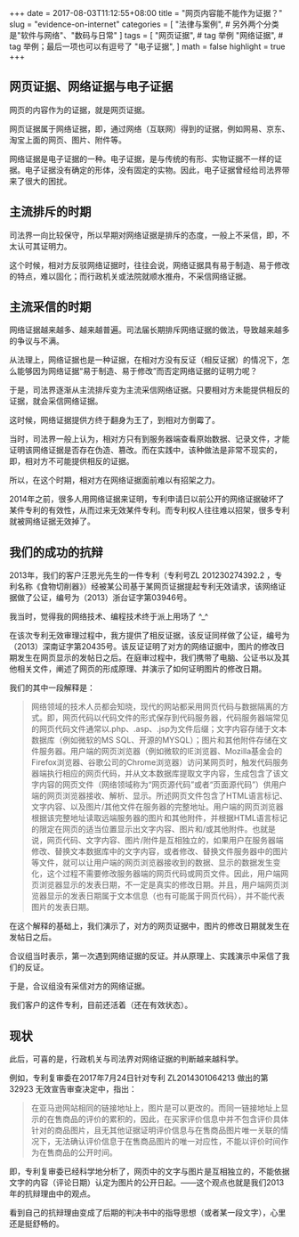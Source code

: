 +++
date = 2017-08-03T11:12:55+08:00 
title = "网页内容能不能作为证据？"
slug = "evidence-on-internet"
categories = [
    "法律与案例", # 另外两个分类是"软件与网络"、"数码与日常"
]
tags = [
    "网页证据", # tag 举例
    "网络证据", # tag 举例；最后一项也可以有逗号了
    "电子证据",
]
math = false
highlight = true
+++

## 网页证据、网络证据与电子证据
网页的内容作为的证据，就是网页证据。

网页证据属于网络证据，即，通过网络（互联网）得到的证据，例如网易、京东、淘宝上面的网页、图片、附件等。

网络证据是电子证据的一种。电子证据，是与传统的有形、实物证据不一样的证据。电子证据没有确定的形体，没有固定的实物。因此，电子证据曾经给司法界带来了很大的困扰。

## 主流排斥的时期
司法界一向比较保守，所以早期对网络证据是排斥的态度，一般上不采信，即，不太认可其证明力。

这个时候，相对方反驳网络证据时，往往会说，网络证据具有易于制造、易于修改的特点，难以固化；而行政机关或法院就顺水推舟，不采信网络证据。

## 主流采信的时期
网络证据越来越多、越来越普遍。司法届长期排斥网络证据的做法，导致越来越多的争议与不满。

从法理上，网络证据也是一种证据，在相对方没有反证（相反证据）的情况下，怎么能够因为网络证据“易于制造、易于修改”而否定网络证据的证明力呢？

于是，司法界逐渐从主流排斥变为主流采信网络证据。只要相对方未能提供相反的证据，就会采信网络证据。

这时候，网络证据提供方终于翻身为王了，到相对方倒霉了。

当时，司法界一般上认为，相对方只有到服务器端查看原始数据、记录文件，才能证明该网络证据是否存在伪造、篡改。而在实践中，该种做法是非常不现实的，即，相对方不可能提供相反的证据。

所以，在这个时期，相对方在网络证据面前难以有招架之力。

2014年之前，很多人用网络证据来证明，专利申请日以前公开的网络证据破坏了某件专利的有效性，从而过来无效某件专利。而专利权人往往难以招架，很多专利就被网络证据无效掉了。

## 我们的成功的抗辩
2013年，我们的客户汪恩光先生的一件专利（专利号ZL 201230274392.2 ，专利名称《食物切削器》）经被某公司基于某网页证据提起专利无效请求，该网络证据做了公证，编号为（2013）浙台证字第03946号。

我当时，觉得我的网络技术、编程技术终于派上用场了 ^_^

在该次专利无效审理过程中，我方提供了相反证据，该反证同样做了公证，编号为 （2013）深南证字第20435号。该反证证明了对方的网络证据中，图片的修改日期发生在网页显示的发帖日之后。在庭审过程中，我们携带了电脑、公证书以及其他相关文件，阐述了网页的形成原理、并演示了如何证明图片的修改日期。

我们的其中一段解释是：

>网络领域的技术人员都会知晓，现代的网站都采用网页代码与数据隔离的方式。即，网页代码以代码文件的形式保存到代码服务器，代码服务器端常见的网页代码文件通常以.php、.asp、.jsp为文件后缀；文字内容存储于文本数据库（例如微软的MS SQL、开源的MYSQL）；图片和其他附件存储在文件服务器。用户端的网页浏览器（例如微软的IE浏览器、Mozilla基金会的Firefox浏览器、谷歌公司的Chrome浏览器）访问某网页时，触发代码服务器端执行相应的网页代码，并从文本数据库提取文字内容，生成包含了该文字内容的网页文件（网络领域称为“网页源代码”或者“页面源代码”）供用户端的网页浏览器接收、解析、显示。所述网页文件包含了HTML语言标记、文字内容、以及图片/其他文件在服务器的完整地址。用户端的网页浏览器根据该完整地址读取远端服务器的图片和其他附件，并根据HTML语言标记的限定在网页的适当位置显示出文字内容、图片和/或其他附件。也就是说，网页代码、文字内容、图片/附件是互相独立的，如果用户在服务器端修改、替换文本数据库中的文字内容，或者修改、替换文件服务器中的图片等文件，就可以让用户端的网页浏览器接收到的数据、显示的数据发生变化，这个过程不需要修改服务器端的网页代码或网页文件。因此，用户端网页浏览器显示的发表日期，不一定是真实的修改日期。并且，用户端网页浏览器显示的发表日期属于文本信息（也有可能属于网页代码），并不能代表图片的发表日期。

在这个解释的基础上，我们演示了，对方的网页证据中，图片的修改日期就发生在发帖日之后。

合议组当时表示，第一次遇到网络证据的反证。并从原理上、实践演示中采信了我们的反证。

于是，合议组没有采信对方的网络证据。

我们客户的这件专利，目前还活着（还在有效状态）。

## 现状
此后，可喜的是，行政机关与司法界对网络证据的判断越来越科学。

例如，专利复审委在2017年7月24日针对专利 ZL2014301064213 做出的第 32923 无效宣告审查决定中，指出：

>在亚马逊网站相同的链接地址上，图片是可以更改的。而同一链接地址上显示的在售商品的评价的累积的，因此，在买家评价信息中并不包含评价具体针对的商品图片，且无其他证据证明评价信息与在售商品图片唯一关联的情况下，无法确认评价信息于在售商品图片的唯一对应性，不能以评价时间作为在售商品的公开时间。

即，专利复审委已经科学地分析了，网页中的文字与图片是互相独立的，不能依据文字的内容（评论日期）认定为图片的公开日起。——这个观点也就是我们2013年的抗辩理由中的观点。

看到自己的抗辩理由变成了后期的判决书中的指导思想（或者某一段文字），心里还是挺舒畅的。
